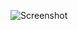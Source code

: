 ![Screenshot](https://github.com/MarkTheBoy/Filter-App/assets/146758649/58667a48-df30-4104-8678-220afe79d8a3)
